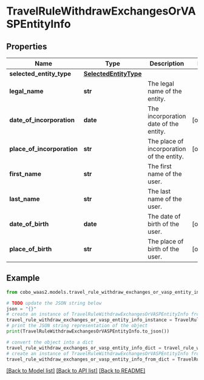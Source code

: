 # TravelRuleWithdrawExchangesOrVASPEntityInfo


## Properties

Name | Type | Description | Notes
------------ | ------------- | ------------- | -------------
**selected_entity_type** | [**SelectedEntityType**](SelectedEntityType.md) |  | 
**legal_name** | **str** | The legal name of the entity. | 
**date_of_incorporation** | **date** | The incorporation date of the entity. | [optional] 
**place_of_incorporation** | **str** | The place of incorporation of the entity. | [optional] 
**first_name** | **str** | The first name of the user. | 
**last_name** | **str** | The last name of the user. | 
**date_of_birth** | **date** | The date of birth of the user. | [optional] 
**place_of_birth** | **str** | The place of birth of the user. | [optional] 

## Example

```python
from cobo_waas2.models.travel_rule_withdraw_exchanges_or_vasp_entity_info import TravelRuleWithdrawExchangesOrVASPEntityInfo

# TODO update the JSON string below
json = "{}"
# create an instance of TravelRuleWithdrawExchangesOrVASPEntityInfo from a JSON string
travel_rule_withdraw_exchanges_or_vasp_entity_info_instance = TravelRuleWithdrawExchangesOrVASPEntityInfo.from_json(json)
# print the JSON string representation of the object
print(TravelRuleWithdrawExchangesOrVASPEntityInfo.to_json())

# convert the object into a dict
travel_rule_withdraw_exchanges_or_vasp_entity_info_dict = travel_rule_withdraw_exchanges_or_vasp_entity_info_instance.to_dict()
# create an instance of TravelRuleWithdrawExchangesOrVASPEntityInfo from a dict
travel_rule_withdraw_exchanges_or_vasp_entity_info_from_dict = TravelRuleWithdrawExchangesOrVASPEntityInfo.from_dict(travel_rule_withdraw_exchanges_or_vasp_entity_info_dict)
```
[[Back to Model list]](../README.md#documentation-for-models) [[Back to API list]](../README.md#documentation-for-api-endpoints) [[Back to README]](../README.md)


